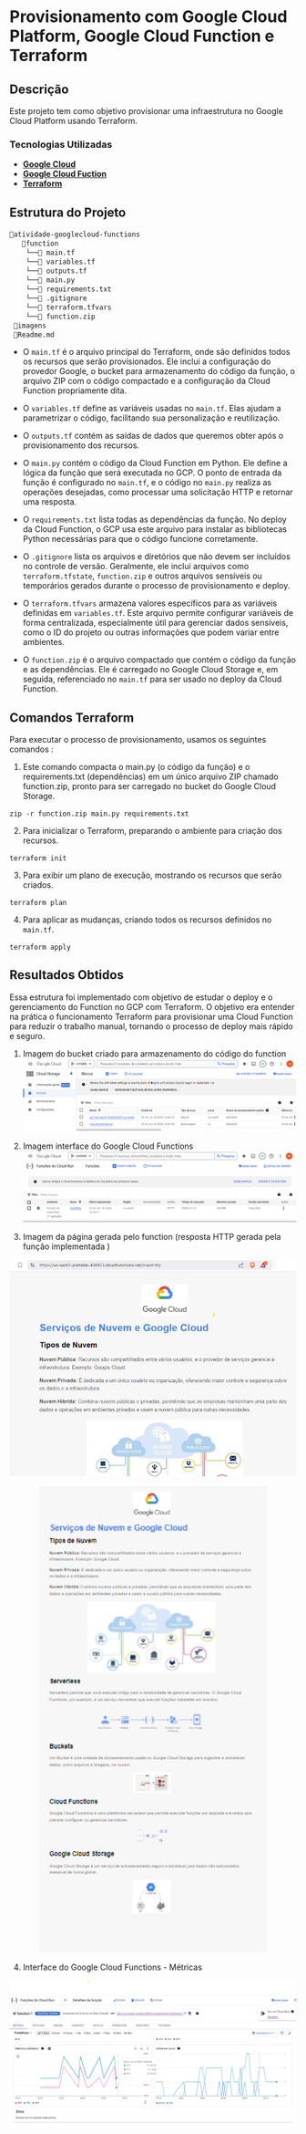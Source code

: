 # Provisionamento com Google Cloud Platform, Google Cloud Function e Terraform 

## Descrição

Este projeto tem como objetivo provisionar uma infraestrutura no Google Cloud Platform usando Terraform.



### Tecnologias Utilizadas

- [**Google Cloud** ](https://cloud.google.com/)
- [**Google Cloud Fuction**](https://cloud.google.com/blog/products/serverless/google-cloud-functions-is-now-cloud-run-functions)
- [**Terraform**](https://registry.terraform.io/providers/hashicorp/google/latest/docs)


## Estrutura do Projeto


```plaintext
📂atividade-googlecloud-functions
   📂function
    └──📄 main.tf
    └──📄 variables.tf
    └──📄 outputs.tf
    └──📄 main.py
    └──📄 requirements.txt
    └──📄 .gitignore
    └──📄 terraform.tfvars
    └──📂 function.zip
 📂imagens
 📄Readme.md

```

- O `main.tf` é o arquivo principal do Terraform, onde são definidos todos os recursos que serão provisionados. Ele inclui a configuração do provedor Google, o bucket para armazenamento do código da função, o arquivo ZIP com o código compactado e a configuração da Cloud Function propriamente dita.

- O `variables.tf` define as variáveis usadas no `main.tf`. Elas ajudam a parametrizar o código, facilitando sua personalização e reutilização.

- O `outputs.tf` contém as saídas de dados que queremos obter após o provisionamento dos recursos. 

- O `main.py` contém o código da Cloud Function em Python. Ele define a lógica da função que será executada no GCP. O ponto de entrada da função é configurado no `main.tf`, e o código no `main.py` realiza as operações desejadas, como processar uma solicitação HTTP e retornar uma resposta.

- O `requirements.txt` lista todas as dependências da função. No deploy da Cloud Function, o GCP usa este arquivo para instalar as bibliotecas Python necessárias para que o código funcione corretamente.

- O `.gitignore` lista os arquivos e diretórios que não devem ser incluídos no controle de versão. Geralmente, ele inclui arquivos como `terraform.tfstate`, `function.zip` e outros arquivos sensíveis ou temporários gerados durante o processo de provisionamento e deploy.

- O `terraform.tfvars` armazena valores específicos para as variáveis definidas em `variables.tf`. Este arquivo permite configurar variáveis de forma centralizada, especialmente útil para gerenciar dados sensíveis, como o ID do projeto ou outras informações que podem variar entre ambientes.

- O `function.zip` é o arquivo compactado que contém o código da função e as dependências. Ele é carregado no Google Cloud Storage e, em seguida, referenciado no `main.tf` para ser usado no deploy da Cloud Function.



## Comandos Terraform

Para executar o processo de provisionamento, usamos os seguintes comandos :

1. Este comando compacta o main.py (o código da função) e o requirements.txt (dependências) em um único arquivo ZIP chamado function.zip, pronto para ser carregado no bucket do Google Cloud Storage.
```
zip -r function.zip main.py requirements.txt
```

2. Para inicializar o Terraform, preparando o ambiente para criação dos recursos.

```
terraform init
```

3. Para exibir um plano de execução, mostrando os recursos que serão criados.

```
terraform plan
```

4. Para aplicar as mudanças, criando todos os recursos definidos no `main.tf`.

```
terraform apply
```

## Resultados Obtidos 

Essa estrutura foi implementado com objetivo de estudar o deploy e o gerenciamento do Function no GCP com Terraform. O objetivo era entender na prática o funcionamento Terraform para provisionar uma Cloud Function para reduzir o trabalho manual, tornando o processo de deploy mais rápido e seguro.

1. Imagem do bucket criado para armazenamento do código do function
![resultados](imagens/cloud-storage-(us-west2).png)

2. Imagem interface do Google Cloud Functions
![resultados](imagens/function-us-west2.png)

3. Imagem da página gerada pelo function (resposta HTTP gerada pela função implementada )

![resultados](imagens/site-regiao-us-west2.png)


<p align="center">
    <img src="imagens/site-us-west2.png" alt="resultados" width="400" />
</p>

4. Interface do Google Cloud Functions - Métricas

![resultados](imagens/imagem%20de%20monitoramento.png)




